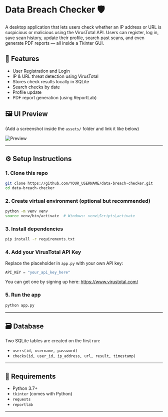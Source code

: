 # Data Breach Checker 🛡️

A desktop application that lets users check whether an IP address or URL is suspicious or malicious using the VirusTotal API. Users can register, log in, save scan history, update their profile, search past scans, and even generate PDF reports — all inside a Tkinter GUI.

## 🔧 Features
- User Registration and Login
- IP & URL threat detection using VirusTotal
- Stores check results locally in SQLite
- Search checks by date
- Profile update
- PDF report generation (using ReportLab)

## 🖼️ UI Preview
(Add a screenshot inside the `assets/` folder and link it like below)

![Preview](assets/preview.png)

---

## ⚙️ Setup Instructions

### 1. Clone this repo
```bash
git clone https://github.com/YOUR_USERNAME/data-breach-checker.git
cd data-breach-checker
```

### 2. Create virtual environment (optional but recommended)
```bash
python -m venv venv
source venv/bin/activate  # Windows: venv\Scripts\activate
```

### 3. Install dependencies
```bash
pip install -r requirements.txt
```

### 4. Add your VirusTotal API Key

Replace the placeholder in `app.py` with your own API key:

```python
API_KEY = "your_api_key_here"
```

You can get one by signing up here: https://www.virustotal.com/

### 5. Run the app
```bash
python app.py
```

---

## 🗃️ Database
Two SQLite tables are created on the first run:
- `users(id, username, password)`
- `checks(id, user_id, ip_address, url, result, timestamp)`

---

## 🧰 Requirements

- Python 3.7+
- `tkinter` (comes with Python)
- `requests`
- `reportlab`

---

